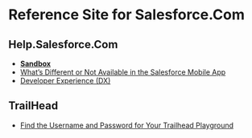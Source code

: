 # Reference Site for Salesforce.Com    

## Help.Salesforce.Com  

- [**Sandbox**](https://help.salesforce.com/articleView?id=create_test_instance.htm&type=5)  
- [What’s Different or Not Available in the Salesforce Mobile App](https://help.salesforce.com/articleView?id=limits_mobile_sf1_parent.htm&type=5)  
- [Developer Experience (DX)](https://developer.salesforce.com/developer-centers/developer-experience/)  

## TrailHead

- [Find the Username and Password for Your Trailhead Playground](https://trailhead.salesforce.com/help?article=Find-the-username-and-password-for-your-Trailhead-Playground)  

